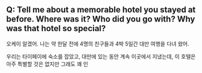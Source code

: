 ## Q: Tell me about a memorable hotel you stayed at before. Where was it? Who did you go with? Why was that hotel so special?

오케이 알겠어. 나는 약 한달 전에 4명의 친구들과 4박 5일간 대만 여행을 다녀 왔어.

우리는 타이페이에 숙소를 잡았고, 대만에 있는 동안 계속 이곳에서 지냈는데, 이 호텔은 아주 특별할 것은 없지만 그래도 꽤 인
